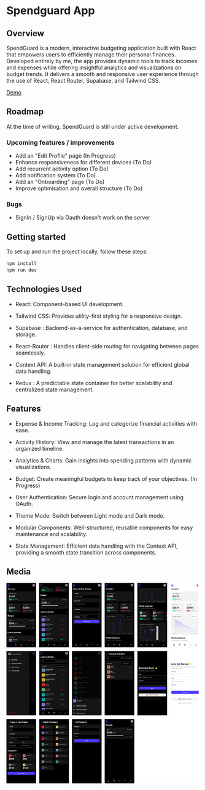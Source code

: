 # Spendguard App

## Overview

SpendGuard is a modern, interactive budgeting application built with React that empowers users to efficiently manage their personal finances. Developed entirely by me, the app provides dynamic tools to track incomes and expenses while offering insightful analytics and visualizations on budget trends. It delivers a smooth and responsive user experience through the use of React, React Router, Supabase, and Tailwind CSS.

[Demo](https://spendguard-app.vercel.app/)

## Roadmap

At the time of writing, SpendGuard is still under active development.

### Upcoming features / improvements

- Add an "Edit Profile" page (In Progress)
- Enhance responsiveness for different devices (To Do)
- Add recurrent activity option (To Do)
- Add notification system (To Do)
- Add an "Onboarding" page (To Do)
- Improve optimisation and overall structure (To Do)

### Bugs

- SignIn / SignUp via Oauth doesn't work on the server

## Getting started

To set up and run the project locally, follow these steps:

```bash
npm install
npm run dev
```

## Technologies Used

- React: Component-based UI development.

- Tailwind CSS: Provides utility-first styling for a responsive design.

- Supabase : Backend-as-a-service for authentication, database, and storage.

- React-Router : Handles client-side routing for navigating between pages seamlessly.

- Context API: A built-in state management solution for efficient global data handling.

- Redux : A predictable state container for better scalability and centralized state management.

## Features

- Expense & Income Tracking: Log and categorize financial activities with ease.

- Activity History: View and manage the latest transactions in an organized timeline.

- Analytics & Charts: Gain insights into spending patterns with dynamic visualizations.

- Budget: Create meaningful budgets to keep track of your objectives. (In Progress)

- User Authentication: Secure login and account management using OAuth.

- Theme Mode: Switch between Light mode and Dark mode.

- Modular Components: Well-structured, reusable components for easy maintenance and scalability.

- State Management: Efficient data handling with the Context API, providing a smooth state transition across components.

## Media

![](public/images/mockup.png)
